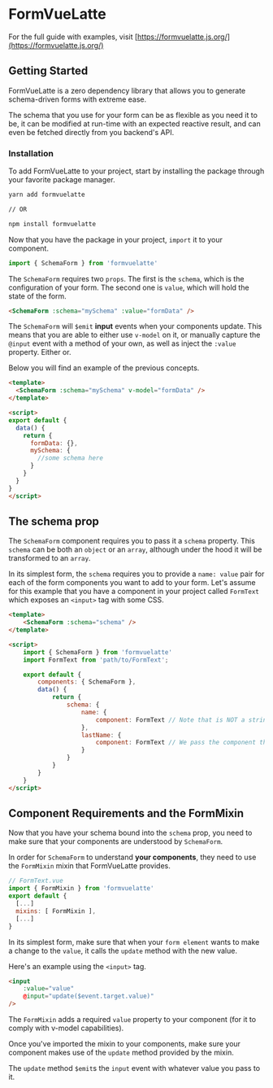 # FormVueLatte

For the full guide with examples, visit [https://formvuelatte.js.org/](https://formvuelatte.js.org/)

## Getting Started

FormVueLatte is a zero dependency library that allows you to generate schema-driven forms with extreme ease.

The schema that you use for your form can be as flexible as you need it to be, it can be modified at run-time with an expected reactive result, and can even be fetched directly from you backend's API.

### Installation

To add FormVueLatte to your project, start by installing the package through your favorite package manager.

```bash
yarn add formvuelatte

// OR

npm install formvuelatte
```

Now that you have the package in your project, `import` it to your component.

```js
import { SchemaForm } from 'formvuelatte'
```

The `SchemaForm` requires two `props`. The first is the `schema`, which is the configuration of your form. The second one is `value`, which will hold the state of the form.

```html
<SchemaForm :schema="mySchema" :value="formData" />
```

The `SchemaForm` will `$emit` **input** events when your components update. This means that you are able to either use `v-model` on it, or manually capture the `@input` event with a method of your own, as well as inject the `:value` property. Either or.

Below you will find an example of the previous concepts.

```html
<template>
  <SchemaForm :schema="mySchema" v-model="formData" />
</template>

<script>
export default {
  data() {
    return {
      formData: {},
      mySchema: { 
        //some schema here
      }
    }
  }
}
</script>
```

## The schema prop
The `SchemaForm` component requires you to pass it a `schema` property. This `schema` can be both an `object` or an `array`, although under the hood it will be transformed to an `array`.

In its simplest form, the `schema` requires you to provide a `name: value` pair for each of the form components you want to add to your form. Let's assume for this example that you have a component in your project called `FormText` which exposes an `<input>` tag with some CSS.

```html
<template>
    <SchemaForm :schema="schema" />
</template>

<script>
    import { SchemaForm } from 'formvuelatte'
    import FormText from 'path/to/FormText';

    export default {
        components: { SchemaForm },
        data() {
            return {
                schema: {
                    name: {
                        component: FormText // Note that is NOT a string
                    },
                    lastName: {
                        component: FormText // We pass the component that we imported directly
                    }
                }
            }
        }
    }
</script>
```

## Component Requirements and the FormMixin
Now that you have your schema bound into the `schema` prop, you need to make sure that your components are understood by `SchemaForm`.

In order for `SchemaForm` to understand **your components**, they need to use the `FormMixin` mixin that FormVueLatte provides. 

```js
// FormText.vue
import { FormMixin } from 'formvuelatte'
export default {
  [...]
  mixins: [ FormMixin ],
  [...]
}
```

In its simplest form, make sure that when your `form element` wants to make a change to the `value`, it calls the `update` method with the new value.

Here's an example using the `<input>` tag.

```html
<input
    :value="value"
    @input="update($event.target.value)"
/>
```

The `FormMixin` adds a required `value` property to your component (for it to comply with v-model capabilities).

Once you've imported the mixin to your components, make sure your component makes use of the `update` method provided by the mixin.

The `update` method `$emit`s the `input` event with whatever value you pass to it.
